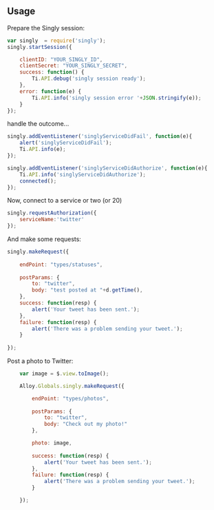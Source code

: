 
## Usage ##

Prepare the Singly session:

```javascript
var singly  = require('singly');
singly.startSession({

    clientID: "YOUR_SINGLY_ID",
    clientSecret: "YOUR_SINGLY_SECRET",
    success: function() {
        Ti.API.debug('singly session ready');
    },
    error: function(e) {
        Ti.API.info('singly session error '+JSON.stringify(e));
    }
});
```

handle the outcome...

```javascript
singly.addEventListener('singlyServiceDidFail', function(e){
    alert('singlyServiceDidFail');
    Ti.API.info(e);
});

singly.addEventListener('singlyServiceDidAuthorize', function(e){
    Ti.API.info('singlyServiceDidAuthorize');
    connected();
});
```

Now, connect to a service or two (or 20)

```javascript
singly.requestAuthorization({
    serviceName:'twitter'
});    
```

And make some requests:

```javascript
singly.makeRequest({
    
    endPoint: "types/statuses",
     
    postParams: {
        to: "twitter",
        body: "test posted at "+d.getTime(),
    },
    success: function(resp) {
        alert('Your tweet has been sent.');
    },
    failure: function(resp) {
        alert('There was a problem sending your tweet.');
    }
     
});
```

Post a photo to Twitter:

```javascript 
    var image = $.view.toImage();

    Alloy.Globals.singly.makeRequest({

        endPoint: "types/photos",
 
        postParams: {
            to: "twitter",
            body: "Check out my photo!"
        },

        photo: image,
        
        success: function(resp) {
            alert('Your tweet has been sent.');
        },
        failure: function(resp) {
            alert('There was a problem sending your tweet.');
        }

    });
```

